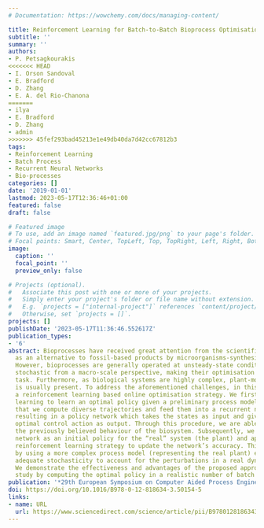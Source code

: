 ```yaml
---
# Documentation: https://wowchemy.com/docs/managing-content/

title: Reinforcement Learning for Batch-to-Batch Bioprocess Optimisation
subtitle: ''
summary: ''
authors:
- P. Petsagkourakis
<<<<<<< HEAD
- I. Orson Sandoval
- E. Bradford
- D. Zhang
- E. A. del Rio-Chanona
=======
- ilya
- E. Bradford
- D. Zhang
- admin
>>>>>>> 45fef293bad45213e1e49db40da7d42cc67812b3
tags:
- Reinforcement Learning
- Batch Process
- Recurrent Neural Networks
- Bio-processes
categories: []
date: '2019-01-01'
lastmod: 2023-05-17T12:36:46+01:00
featured: false
draft: false

# Featured image
# To use, add an image named `featured.jpg/png` to your page's folder.
# Focal points: Smart, Center, TopLeft, Top, TopRight, Left, Right, BottomLeft, Bottom, BottomRight.
image:
  caption: ''
  focal_point: ''
  preview_only: false

# Projects (optional).
#   Associate this post with one or more of your projects.
#   Simply enter your project's folder or file name without extension.
#   E.g. `projects = ["internal-project"]` references `content/project/deep-learning/index.md`.
#   Otherwise, set `projects = []`.
projects: []
publishDate: '2023-05-17T11:36:46.552617Z'
publication_types:
- '6'
abstract: Bioprocesses have received great attention from the scientific community
  as an alternative to fossil-based products by microorganisms-synthesised counterparts.
  However, bioprocesses are generally operated at unsteady-state conditions and are
  stochastic from a macro-scale perspective, making their optimisation a challenging
  task. Furthermore, as biological systems are highly complex, plant-model mismatch
  is usually present. To address the aforementioned challenges, in this work, we propose
  a reinforcement learning based online optimisation strategy. We first use reinforcement
  learning to learn an optimal policy given a preliminary process model. This means
  that we compute diverse trajectories and feed them into a recurrent neural network,
  resulting in a policy network which takes the states as input and gives the next
  optimal control action as output. Through this procedure, we are able to capture
  the previously believed behaviour of the biosystem. Subsequently, we adopted this
  network as an initial policy for the “real” system (the plant) and apply a batch-to-batch
  reinforcement learning strategy to update the network’s accuracy. This is computed
  by using a more complex process model (representing the real plant) embedded with
  adequate stochasticity to account for the perturbations in a real dynamic bioprocess.
  We demonstrate the effectiveness and advantages of the proposed approach in a case
  study by computing the optimal policy in a realistic number of batch runs.
publication: '*29th European Symposium on Computer Aided Process Engineering*'
doi: https://doi.org/10.1016/B978-0-12-818634-3.50154-5
links:
- name: URL
  url: https://www.sciencedirect.com/science/article/pii/B9780128186343501545
---
```


